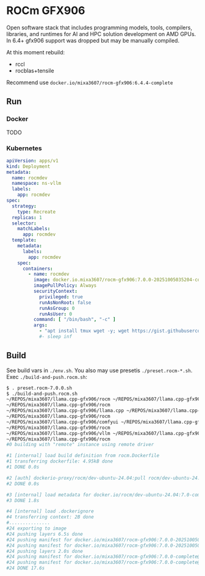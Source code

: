 # ROCm GFX906
Open software stack that includes programming models, tools, compilers, libraries, and runtimes for AI and HPC solution development on AMD GPUs.
In 6.4+ gfx906 support was dropped but may be manually compiled.

At this moment rebuild:
- rccl
- rocblas+tensile

Recommend use `docker.io/mixa3607/rocm-gfx906:6.4.4-complete`

## Run
### Docker
TODO

### Kubernetes
```yaml
apiVersion: apps/v1
kind: Deployment
metadata:
  name: rocmdev
  namespace: ns-vllm
  labels:
    app: rocmdev
spec:
  strategy:
    type: Recreate
  replicas: 1
  selector:
    matchLabels:
      app: rocmdev
  template:
    metadata:
      labels:
        app: rocmdev
    spec:
      containers:
        - name: rocmdev
          image: docker.io.mixa3607/rocm-gfx906:7.0.0-20251005035204-complete
          imagePullPolicy: Always
          securityContext:
            privileged: true
            runAsNonRoot: false
            runAsGroup: 0
            runAsUser: 0
          command: [ "/bin/bash", "-c" ]
          args:
            - "apt install tmux wget -y; wget https://gist.githubusercontent.com/mixa3607/1e6d3ee7d87b018484cf80c7928b4c33/raw/.tmux.conf -O ~/.tmux.conf; while true; do sleep 1s; done;"
            #- sleep inf
```

## Build
See build vars in `./env.sh`. You also may use presetis `./preset.rocm-*.sh`. Exec `./build-and-push.rocm.sh`:
```bash
$ . preset.rocm-7.0.0.sh
$ ./build-and-push.rocm.sh
~/REPOS/mixa3607/llama.cpp-gfx906/rocm ~/REPOS/mixa3607/llama.cpp-gfx906/rocm
~/REPOS/mixa3607/llama.cpp-gfx906/rocm
~/REPOS/mixa3607/llama.cpp-gfx906/llama.cpp ~/REPOS/mixa3607/llama.cpp-gfx906/rocm
~/REPOS/mixa3607/llama.cpp-gfx906/rocm
~/REPOS/mixa3607/llama.cpp-gfx906/comfyui ~/REPOS/mixa3607/llama.cpp-gfx906/rocm
~/REPOS/mixa3607/llama.cpp-gfx906/rocm
~/REPOS/mixa3607/llama.cpp-gfx906/vllm ~/REPOS/mixa3607/llama.cpp-gfx906/rocm
~/REPOS/mixa3607/llama.cpp-gfx906/rocm
#0 building with "remote" instance using remote driver

#1 [internal] load build definition from rocm.Dockerfile
#1 transferring dockerfile: 4.95kB done
#1 DONE 0.0s

#2 [auth] dockerio-proxy/rocm/dev-ubuntu-24.04:pull rocm/dev-ubuntu-24.04:pull token for registry.arkprojects.space
#2 DONE 0.0s

#3 [internal] load metadata for docker.io/rocm/dev-ubuntu-24.04:7.0-complete
#3 DONE 1.8s

#4 [internal] load .dockerignore
#4 transferring context: 2B done
#...............
#24 exporting to image
#24 pushing layers 6.5s done
#24 pushing manifest for docker.io/mixa3607/rocm-gfx906:7.0.0-20251005035204-complete@sha256:00532f62462e80d51e48b021afb7875af53164455c84dc28b24eb29d39aa0005
#24 pushing manifest for docker.io/mixa3607/rocm-gfx906:7.0.0-20251005035204-complete@sha256:00532f62462e80d51e48b021afb7875af53164455c84dc28b24eb29d39aa0005 3.3s done
#24 pushing layers 2.0s done
#24 pushing manifest for docker.io/mixa3607/rocm-gfx906:7.0.0-complete@sha256:00532f62462e80d51e48b021afb7875af53164455c84dc28b24eb29d39aa0005
#24 pushing manifest for docker.io/mixa3607/rocm-gfx906:7.0.0-complete@sha256:00532f62462e80d51e48b021afb7875af53164455c84dc28b24eb29d39aa0005 2.2s done
#24 DONE 17.6s
```
